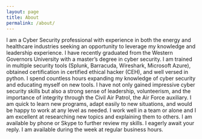 ```yaml
---
layout: page
title: About
permalink: /about/
---
```


I am a Cyber Security professional with experience in both the energy and healthcare industries seeking an opportunity to leverage my knowledge and leadership experience. I have recently graduated from the Western Governors University with a master’s degree in cyber security. I am trained in multiple security tools (Splunk, Barracuda, Wireshark, Microsoft Azure), obtained certification in certified ethical hacker (CEH), and well versed in python. I spend countless hours expanding my knowledge of cyber security and educating myself on new tools. I have not only gained impressive cyber security skills but also a strong sense of leadership, volunteerism, and the importance of integrity through the Civil Air Patrol, the Air Force auxiliary. I am quick to learn new programs, adapt easily to new situations, and would be happy to work at any level as needed. I work well in a team or alone and I am excellent at researching new topics and explaining them to others. I am available by phone or Skype to further review my skills. I eagerly await your reply. I am available during the week at regular business hours.
